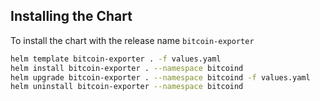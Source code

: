 ## Installing the Chart

To install the chart with the release name `bitcoin-exporter`

````bash
helm template bitcoin-exporter . -f values.yaml 
helm install bitcoin-exporter . --namespace bitcoind
helm upgrade bitcoin-exporter . --namespace bitcoind -f values.yaml
helm uninstall bitcoin-exporter --namespace bitcoind
````